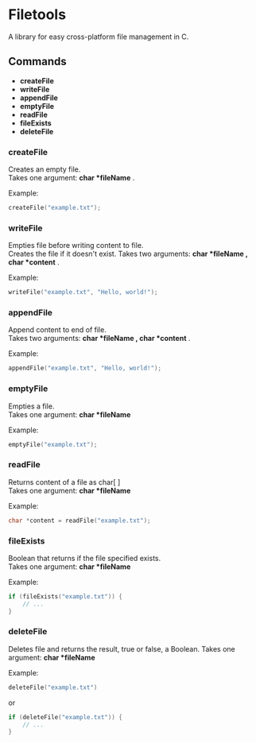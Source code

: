 # Filetools

A library for easy cross-platform file management in C.

## Commands
- **createFile**
- **writeFile**
- **appendFile**
- **emptyFile**
- **readFile**
- **fileExists**
- **deleteFile**

### createFile
Creates an empty file.\
Takes one argument:  **char \*fileName** .

Example:
 ```c
 createFile("example.txt");
 ``` 
### writeFile
Empties file before writing content to file.\
Creates the file if it doesn't exist.
Takes two arguments: **char \*fileName , char \*content** .

Example:
 ```c
 writeFile("example.txt", "Hello, world!");
 ```

### appendFile
Append content to end of file.\
Takes two arguments: **char \*fileName , char \*content** .

Example:
 ```c
 appendFile("example.txt", "Hello, world!");
 ```

### emptyFile
Empties a file.\
Takes one argument: **char \*fileName**

Example:
```c
emptyFile("example.txt");
```

### readFile
Returns content of a file as char[ ]\
Takes one argument: **char \*fileName**

Example:
```c
char *content = readFile("example.txt");
```

### fileExists
Boolean that returns if the file specified exists.\
Takes one argument: **char \*fileName**

Example:
```c
if (fileExists("example.txt")) {
    // ...
}
```

### deleteFile
Deletes file and returns the result, true or false, a Boolean.
Takes one argument: **char \*fileName**

Example:
```c
deleteFile("example.txt")
```

or

```c
if (deleteFile("example.txt")) {
    // ...
}
```